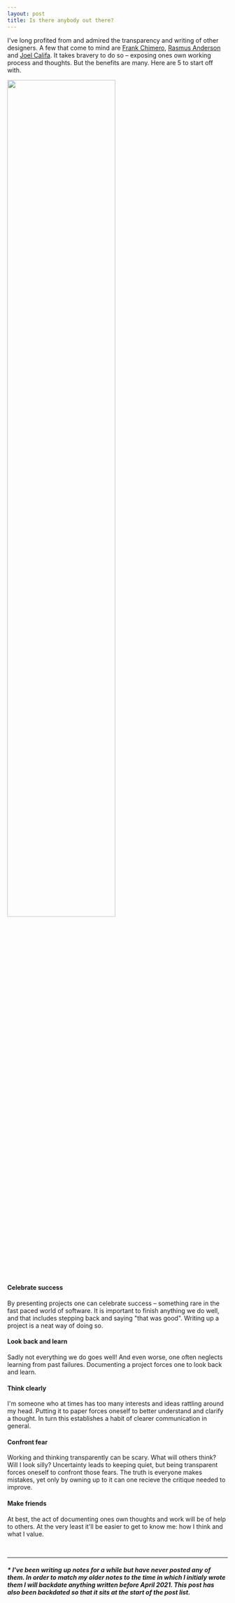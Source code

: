 ```yaml
---
layout: post
title: Is there anybody out there?
---
```


I've long profited from and admired the transparency and writing of other designers. A few that come to mind are [Frank Chimero](https://frankchimero.com/), [Rasmus Anderson](https://rsms.me/) and [Joel Califa](https://joelcalifa.com). It takes bravery to do so – exposing ones own working process and thoughts. But the benefits are many. Here are 5 to start off with.

<img class="postimage" width="70%" src="../../../assets/first-post.jpg"/>   

#### Celebrate success
By presenting projects one can celebrate success – something rare in the fast paced world of software. It is important to finish anything we do well, and that includes stepping back and saying "that was good". Writing up a project is a neat way of doing so.

#### Look back and learn
 Sadly not everything we do goes well! And even worse, one often neglects learning from past failures. Documenting a project forces one to look back and learn.

#### Think clearly   
I'm someone who at times has too many interests and ideas rattling around my head. Putting it to paper forces oneself to better understand and clarify a thought. In turn this establishes a habit of clearer communication in general.

#### Confront fear
Working and thinking transparently can be scary. What will others think? Will I look silly? Uncertainty leads to keeping quiet, but being transparent forces oneself to confront those fears. The truth is everyone makes mistakes, yet only by owning up to it can one recieve the critique needed to improve.

#### Make friends
At best, the act of documenting ones own thoughts and work will be of help to others. At the very least it'll be easier to get to know me: how I think and what I value.


<br>

---

##### * I've been writing up notes for a while but have never posted any of them. In order to match my older notes to the time in which I initialy wrote them I will backdate anything written before April 2021. This post has also been backdated so that it sits at the start of the post list.